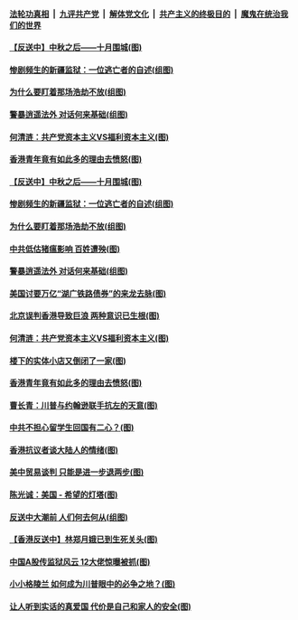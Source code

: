 ####  [法轮功真相](../../../../basic/blob/master/README.md?t=09130452) &nbsp;|&nbsp; [九评共产党](../../../../9ping.md/blob/master/README.md?t=09130452) &nbsp;|&nbsp; [解体党文化](../../../../jtdwh.md/blob/master/README.md?t=09130452)  &nbsp;|&nbsp; [共产主义的终极目的](../../../../gczydzjmd.md/blob/master/README.md?t=09130452) &nbsp;|&nbsp; [魔鬼在统治我们的世界](../../../../mgztzwmdsj.md/blob/master/README.md?t=09130452) 

#### [【反送中】中秋之后——十月围城(图)](../pages/p4/907191.md?t=09130452) 

#### [惨剧频生的新疆监狱：一位逃亡者的自述(组图)](../pages/p4/907187.md?t=09130452) 

#### [为什么要盯着那场浩劫不放(组图)](../pages/p4/907176.md?t=09130452) 

#### [警暴逍遥法外 对话何来基础(组图)](../pages/p4/907172.md?t=09130452) 

#### [何清涟：共产党资本主义VS福利资本主义(图)](../pages/p4/907049.md?t=09130452) 

#### [香港青年竟有如此多的理由去愤怒(图)](../pages/p4/907043.md?t=09130452) 

#### [【反送中】中秋之后——十月围城(图)](../pages/p4/907191.md?t=09130452) 

#### [惨剧频生的新疆监狱：一位逃亡者的自述(组图)](../pages/p4/907187.md?t=09130452) 

#### [为什么要盯着那场浩劫不放(组图)](../pages/p4/907176.md?t=09130452) 

#### [中共低估猪瘟影响 百姓遭殃(图)](../pages/p4/907174.md?t=09130452) 

#### [警暴逍遥法外 对话何来基础(组图)](../pages/p4/907172.md?t=09130452) 

#### [美国讨要万亿“湖广铁路债券”的来龙去脉(图)](../pages/p4/907063.md?t=09130452) 

#### [北京误判香港导致巨浪 两种意识已生根(图)](../pages/p4/907053.md?t=09130452) 

#### [何清涟：共产党资本主义VS福利资本主义(图)](../pages/p4/907049.md?t=09130452) 

#### [楼下的实体小店又倒闭了一家(图)](../pages/p4/907045.md?t=09130452) 

#### [香港青年竟有如此多的理由去愤怒(图)](../pages/p4/907043.md?t=09130452) 

#### [曹长青：川普与约翰逊联手抗左的天意(图)](../pages/p4/907023.md?t=09130452) 

#### [中共不担心留学生回国有二心？(图)](../pages/p4/906946.md?t=09130452) 

#### [香港抗议者谈大陆人的情绪(图)](../pages/p4/906942.md?t=09130452) 

#### [美中贸易谈判 只能是进一步退两步(图)](../pages/p4/906940.md?t=09130452) 

#### [陈光诚：美国 - 希望的灯塔(图)](../pages/p4/906938.md?t=09130452) 

#### [反送中大潮前 人们何去何从(组图)](../pages/p4/906936.md?t=09130452) 

#### [【香港反送中】林郑月娥已到生死关头(图)](../pages/p4/905654.md?t=09130452) 

#### [中国A股传监狱风云 12大佬惊曝被抓(图)](../pages/p4/906844.md?t=09130452) 

#### [小小格陵兰 如何成为川普眼中的必争之地？(图)](../pages/p4/906842.md?t=09130452) 

#### [让人听到实话的真爱国 代价是自己和家人的安全(图)](../pages/p4/906837.md?t=09130452) 

